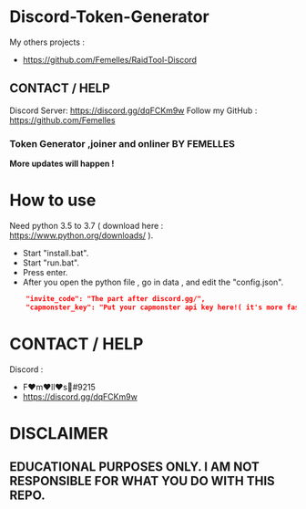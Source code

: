 # Discord-Token-Generator
My others projects :
- https://github.com/Femelles/RaidTool-Discord

## CONTACT / HELP
Discord Server: https://discord.gg/dqFCKm9w
Follow my GitHub : https://github.com/Femelles

### Token Generator ,joiner and onliner BY **FEMELLES**


**More updates will happen !**

# How to use
Need python 3.5 to 3.7 ( download here : https://www.python.org/downloads/ ).
- Start "install.bat".
- Start "run.bat".
- Press enter.
- After you open the python file , go in data , and edit the "config.json".

```json
    "invite_code": "The part after discord.gg/", 
    "capmonster_key": "Put your capmonster api key here!( it's more fast if you use one but you can generate without key !",
```

# CONTACT / HELP
Discord :
- F:hearts:m:hearts:ll:hearts:s:crown:#9215
- https://discord.gg/dqFCKm9w

# DISCLAIMER

## EDUCATIONAL PURPOSES ONLY. I AM NOT RESPONSIBLE FOR WHAT YOU DO WITH THIS REPO.
